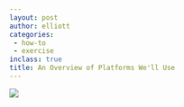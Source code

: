 ```yaml
---
layout: post
author: elliott
categories:
 - how-to
 - exercise
inclass: true
title: An Overview of Platforms We'll Use
---
```


<img src="{{site.baseurl}}/img/platforms.png" style="max-width: 100%">